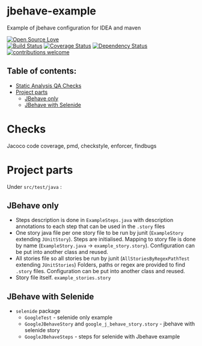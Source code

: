 # jbehave-example
Example of jbehave configuration for IDEA and maven

[![Open Source Love](https://badges.frapsoft.com/os/v2/open-source.svg?v=103)](https://github.com/ellerbrock/open-source-badge/)    
[![Build Status](https://travis-ci.org/Iurii-Dziuban/jbehave-example.svg?branch=master)](https://travis-ci.org/Iurii-Dziuban/jbehave-example)
[![Coverage Status](https://coveralls.io/repos/github/Iurii-Dziuban/jbehave-example/badge.svg?branch=master)](https://coveralls.io/github/Iurii-Dziuban/jbehave-example?branch=master)
[![Dependency Status](https://www.versioneye.com/user/projects/58e33de2d6c98d0043fec7fc/badge.svg?style=flat-square)](https://www.versioneye.com/user/projects/58e33de2d6c98d0043fec7fc)
[![contributions welcome](https://img.shields.io/badge/contributions-welcome-brightgreen.svg?style=flat)](https://github.com/Iurii-Dziuban/jbehave-example/issues)

## Table of contents:
 * [Static Analysis QA Checks](#checks)
 * [Project parts](#project-parts)
   * [JBehave only](#jbehave-only)
   * [JBehave with Selenide](#jbehave-with-selenide)

# Checks

Jacoco code coverage, pmd, checkstyle, enforcer, findbugs

# Project parts
Under `src/test/java` :
## JBehave only
- Steps description is done in `ExampleSteps.java` with description annotations to each step that can be used in the `.story` files
- One story java file per one story file to be run by junit (`ExampleStory` extending `JUnitStory`). 
Steps are initialised. Mapping to story file is done by name (`ExampleStory.java` -> `example_story.story`). 
Configuration can be put into another class and reused.
- All stories file so all stories be run by junit (`AllStoriesByRegexPathTest` extending `JUnitStories`) 
Folders, paths or regex are provided to find `.story` files. 
Configuration can be put into another class and reused.
- Story file itself. `example_stories.story`

## JBehave with Selenide
- `selenide` package
  - `GoogleTest` - selenide only example
  - `GoogleJBehaveStory` and `google_j_behave_story.story` - jbehave with selenide story
  - `GoogleJBehaveSteps` - steps for selenide with Jbehave example